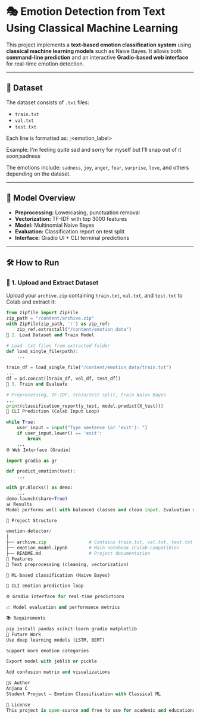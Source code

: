 # 🎭 Emotion Detection from Text Using Classical Machine Learning

This project implements a **text-based emotion classification system** using **classical machine learning models** such as Naive Bayes. It allows both **command-line prediction** and an interactive **Gradio-based web interface** for real-time emotion detection.

---

## 📂 Dataset

The dataset consists of `.txt` files:
- `train.txt`
- `val.txt`
- `test.txt`

Each line is formatted as:
<sentence>;<emotion_label>


Example:
I'm feeling quite sad and sorry for myself but I'll snap out of it soon;sadness



The emotions include: `sadness`, `joy`, `anger`, `fear`, `surprise`, `love`, and others depending on the dataset.

---

## 🧠 Model Overview

- **Preprocessing:** Lowercasing, punctuation removal
- **Vectorization:** TF-IDF with top 3000 features
- **Model:** Multinomial Naive Bayes
- **Evaluation:** Classification report on test split
- **Interface:** Gradio UI + CLI terminal predictions

---

## 🛠️ How to Run

### 📍 1. Upload and Extract Dataset

Upload your `archive.zip` containing `train.txt`, `val.txt`, and `test.txt` to Colab and extract it:
```python
from zipfile import ZipFile
zip_path = "/content/archive.zip"
with ZipFile(zip_path, 'r') as zip_ref:
    zip_ref.extractall("/content/emotion_data")
📍 2. Load Dataset and Train Model

# Load .txt files from extracted folder
def load_single_file(path):
    ...

train_df = load_single_file("/content/emotion_data/train.txt")
...
df = pd.concat([train_df, val_df, test_df])
📍 3. Train and Evaluate

# Preprocessing, TF-IDF, train/test split, train Naive Bayes
...
print(classification_report(y_test, model.predict(X_test)))
🧪 CLI Prediction (Colab Input Loop)

while True:
    user_input = input("Type sentence (or 'exit'): ")
    if user_input.lower() == 'exit':
        break
    ...
🌐 Web Interface (Gradio)

import gradio as gr

def predict_emotion(text):
    ...

with gr.Blocks() as demo:
    ...
demo.launch(share=True)
📊 Results
Model performs well with balanced classes and clean input. Evaluation metrics include precision, recall, and F1-score for each emotion class.

📌 Project Structure

emotion-detector/
│
├── archive.zip                # Contains train.txt, val.txt, test.txt
├── emotion_model.ipynb        # Main notebook (Colab-compatible)
├── README.md                  # Project documentation
🏁 Features
🧹 Text preprocessing (cleaning, vectorization)

🧠 ML-based classification (Naive Bayes)

🧪 CLI emotion prediction loop

🌐 Gradio interface for real-time predictions

📈 Model evaluation and performance metrics

📚 Requirements

pip install pandas scikit-learn gradio matplotlib
🚀 Future Work
Use deep learning models (LSTM, BERT)

Support more emotion categories

Export model with joblib or pickle

Add confusion matrix and visualizations

🙋‍♀️ Author
Anjana C
Student Project – Emotion Classification with Classical ML

📝 License
This project is open-source and free to use for academic and educational purposes.

